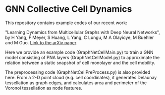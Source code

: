 # GNN Collective Cell Dynamics

This repository contains example codes of our recent work:

"Learning Dynamics from Multicellular Graphs with Deep Neural Networks", by H Yang, F Meyer, S Huang, L Yang, C Lungu, M A Olayioye, M Buehler and M Guo.
[Link to the arXiv paper](https://arxiv.org/abs/2401.12196)

Here we provide an example code (GraphNetCellMain.py) to train a GNN model consisting of PNA layers (GraphNetCellModel.py) to approximate the relation between a static snapshot of cell monolayer and the cell mobility.

The preprocessing code (GraphNetCellPreProcess.py) is also provided here. From a 2-D point cloud (e.g. cell coordinates), it generates Delaunay tessellation as graph edges, and calculates area and perimeter of the Voronoi tessellation as node features.
